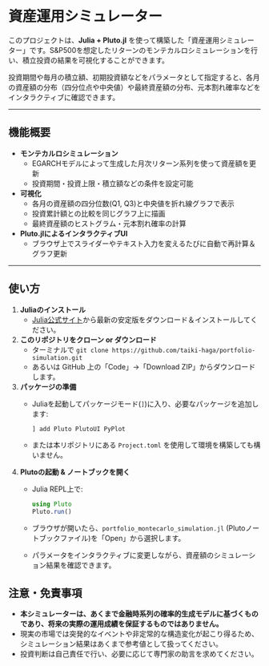 # 資産運用シミュレーター

このプロジェクトは、**Julia + Pluto.jl** を使って構築した「資産運用シミュレーター」です。S&P500を想定したリターンのモンテカルロシミュレーションを行い、積立投資の結果を可視化することができます。

投資期間や毎月の積立額、初期投資額などをパラメータとして指定すると、各月の資産額の分布（四分位点や中央値）や最終資産額の分布、元本割れ確率などをインタラクティブに確認できます。

---

## 機能概要

- **モンテカルロシミュレーション**
    - EGARCHモデルによって生成した月次リターン系列を使って資産額を更新
    - 投資期間・投資上限・積立額などの条件を設定可能
- **可視化**
    - 各月の資産額の四分位数(Q1, Q3)と中央値を折れ線グラフで表示
    - 投資累計額との比較を同じグラフ上に描画
    - 最終資産額のヒストグラム・元本割れ確率の計算
- **Pluto.jlによるインタラクティブUI**
    - ブラウザ上でスライダーやテキスト入力を変えるたびに自動で再計算＆グラフ更新

---

## 使い方

1. **Juliaのインストール**
    - [Julia公式サイト](https://julialang.org/)から最新の安定版をダウンロード＆インストールしてください。
2. **このリポジトリをクローン or ダウンロード**
    - ターミナルで `git clone https://github.com/taiki-haga/portfolio-simulation.git`
    - あるいは GitHub 上の「Code」→「Download ZIP」からダウンロードします。
3. **パッケージの準備**
    - Juliaを起動してパッケージモード(`]`)に入り、必要なパッケージを追加します:
      
        ```julia
        ] add Pluto PlutoUI PyPlot
        
        ```
        
    - または本リポジトリにある `Project.toml` を使用して環境を構築しても構いません。
4. **Plutoの起動 & ノートブックを開く**
    - Julia REPL上で:
      
        ```julia
        using Pluto
        Pluto.run()
        
        ```
        
    - ブラウザが開いたら、`portfolio_montecarlo_simulation.jl` (Plutoノートブックファイル)を「Open」から選択します。
    - パラメータをインタラクティブに変更しながら、資産額のシミュレーション結果を確認できます。

## 注意・免責事項

- **本シミュレーターは、あくまで金融時系列の確率的生成モデルに基づくものであり、将来の実際の運用成績を保証するものではありません。**
- 現実の市場では突発的なイベントや非定常的な構造変化が起こり得るため、シミュレーション結果はあくまで参考値として扱ってください。
- 投資判断は自己責任で行い、必要に応じて専門家の助言を求めてください。
